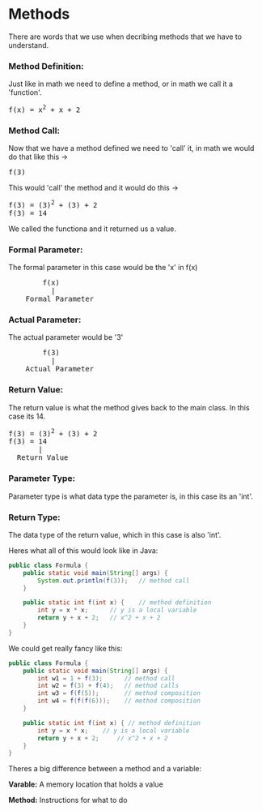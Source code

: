 # Methods
There are words that we use when decribing methods that we have to understand. 

### <b>Method Definition:</b>
 Just like in math we need to define a method, or in math we call it a 'function'.

<pre>
f(x) = x<sup>2</sup> + x + 2 
</pre>

### <b>Method Call:</b>
 Now that we have a method defined we need to 'call' it, in math we would do that like this ->

<pre>
f(3)
</pre>
This would 'call' the method and it would do this ->
<pre>
f(3) = (3)<sup>2</sup> + (3) + 2 
f(3) = 14</pre>
We called the functiona and it returned us a value. 

### <b>Formal Parameter:</b>
 The formal parameter in this case would be the 'x' in f(x)

<pre>        f(x)
          |
    Formal Parameter
</pre>

### <b>Actual Parameter:</b>
 The actual parameter would be '3'
<pre>        f(3)
          |
    Actual Parameter
</pre>

### <b>Return Value:</b>
 The return value is what the method gives back to the main class. In this case its 14.

<pre>
f(3) = (3)<sup>2</sup> + (3) + 2 
f(3) = 14
       |
  Return Value
</pre>

### <b>Parameter Type:</b>
 Parameter type is what data type the parameter is, in this case its an 'int'.

### <b>Return Type:</b>
 The data type of the return value, which in this case is also 'int'. 

Heres what all of this would look like in Java: 
```java
public class Formula {
    public static void main(String[] args) {
        System.out.println(f(3));   // method call
    }

    public static int f(int x) {    // method definition
        int y = x * x;      // y is a local variable
        return y + x + 2;   // x^2 + x + 2
    }
}
```
We could get really fancy like this:
```java
public class Formula {
    public static void main(String[] args) {
        int w1 = 1 + f(3);      // method call
        int w2 = f(3) + f(4);   // method calls
        int w3 = f(f(5));       // method composition
        int w4 = f(f(f(6)));    // method composition
    }

    public static int f(int x) { // method definition
        int y = x * x;    // y is a local variable
        return y + x + 2;     // x^2 + x + 2
    }
}
```
Theres a big difference between a method and a variable: 

<b>Varable:</b> A memory location that holds a value

<b>Method:</b> Instructions for what to do